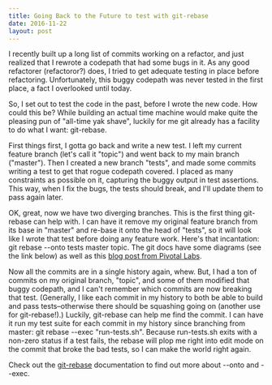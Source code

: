 ```yaml
---
title: Going Back to the Future to test with git-rebase
date: 2016-11-22
layout: post
---
```


I recently built up a long list of commits working on a refactor, and just realized that I rewrote a codepath that had some bugs in it. As any good refactorer (refactoror?) does, I tried to get adequate testing in place before refactoring. Unfortunately, this buggy codepath was never tested in the first place, a fact I overlooked until today.

So, I set out to test the code in the past, before I wrote the new code. How could this be? While building an actual time machine would make quite the pleasing pun of "all-time yak shave", luckily for me git already has a facility to do what I want: git-rebase.

First things first, I gotta go back and write a new test. I left my current feature branch (let's call it "topic") and went back to my main branch ("master"). Then I created a new branch "tests", and made some commits writing a test to get that rogue codepath covered. I placed as many constraints as possible on it, capturing the buggy output in test assertions. This way, when I fix the bugs, the tests should break, and I'll update them to pass again later.

OK, great, now we have two diverging branches. This is the first thing git-rebase can help with. I can have it remove my original feature branch from its base in "master" and re-base it onto the head of "tests", so it will look like I wrote that test before doing any feature work. Here's that incantation: <span class="code">git rebase --onto tests master topic</span>. The git docs have some diagrams (see the link below) as well as this <a href="https://blog.pivotal.io/labs/labs/git-rebase-onto">blog post from Pivotal Labs</a>.

Now all the commits are in a single history again, whew. But, I had a ton of commits on my original branch, "topic", and some of them modified that buggy codepath, and I can't remember which commits are now breaking that test. (Generally, I like each commit in my history to both be able to build and pass tests–otherwise there should be squashing going on (another use for git-rebase!).) Luckily, git-rebase can help me find the commit. I can have it run my test suite for each commit in my history since branching from master: <span class="code">git rebase --exec "run-tests.sh"</span>. Because run-tests.sh exits with a non-zero status if a test fails, the rebase will plop me right into edit mode on the commit that broke the bad tests, so I can make the world right again.

Check out the <a href="https://git-scm.com/docs/git-rebase">git-rebase</a> documentation to find out more about --onto and --exec.